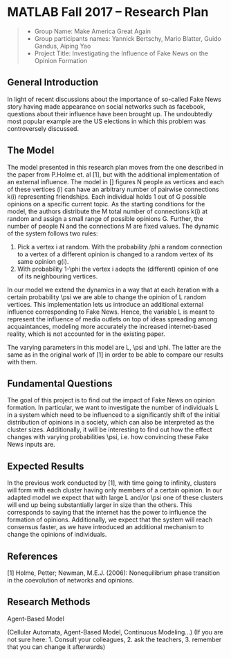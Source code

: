 ﻿# MATLAB Fall 2017 – Research Plan


> * Group Name: Make America Great Again
> * Group participants names: Yannick Bertschy, Mario Blatter, Guido Gandus, Aiping Yao
> * Project Title: Investigating the Influence of Fake News on the Opinion Formation

## General Introduction

In light of recent discussions about the importance of so-called Fake News story having made appearance on social networks such as facebook, questions about their influence have been brought up.
The undoubtedly most popular example are the US elections in which this problem was controversely discussed.

## The Model
The model presented in this research plan moves from the one described in the paper from P.Holme et. al [1], but with the additional implementation of an external influence. The model in [] figures N 
people as vertices and each of these vertices (i) can have an arbitrary number of pairwise connections k(i) representing friendships. Each individual holds 1 out of G possible opinions on a specific current 
topic. As the starting conditions for the model, the authors distribute the M total number of connections k(i) at random and assign a small range of possible opinions G. Further, the number of people 
N and the connections M are fixed values. The dynamic of the system follows two rules:
1. Pick a vertex i at random. With the probability /phi a random connection to a vertex of a different opinion is changed to a random vertex of its same opinion g(i).
2. With probability 1-\phi the vertex i adopts the (different) opinion of one of its neighbouring vertices.

In our model we extend the dynamics in a way that at each iteration with a certain probability \psi we are able to change the opinion of L random vertices. This implementation lets us introduce an additional external influence corresponding to Fake News.
Hence, the variable L is meant to represent the influence of media outlets on top of ideas spreading among acquaintances, modeling more accurately the increased internet-based reality,
which is not accounted for in the existing paper.

The varying parameters in this model are L, \psi and \phi. The latter are the same as in the original work of [1] in order to be able to compare our results with them.

## Fundamental Questions

The goal of this project is to find out the impact of Fake News on opinion formation.
In particular, we want to investigate the number of individuals L in a system which need to be influenced to a significantly shift of the initial distribution of opinions in a society, which can also be interpreted as the cluster sizes.
Additionally, it will be interesting to find out how the effect changes with varying probabilities \psi, i.e. how convincing these Fake News inputs are.

## Expected Results

In the previous work conducted by [1], with time going to infinity, clusters will form with each cluster having only members of a certain opinion. 
In our adapted model we expect that with large L and/or \psi one of these clusters will end up being substantially larger in size than the others. This corresponds to saying that the internet has the power to influence the formation of opinions.
Additionally, we expect that the system will reach consensus faster, as we have introduced an additional mechanism to change the opinions of individuals.

## References 

[1] Holme, Petter; Newman, M.E.J. (2006): Nonequilibrium phase transition in the coevolution of networks and opinions. 

## Research Methods

Agent-Based Model

(Cellular Automata, Agent-Based Model, Continuous Modeling...) (If you are not sure here: 1. Consult your colleagues, 2. ask the teachers, 3. remember that you can change it afterwards)
